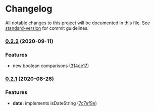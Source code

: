 # Changelog

All notable changes to this project will be documented in this file. See [standard-version](https://github.com/conventional-changelog/standard-version) for commit guidelines.

### [0.2.2](https://github.com/assisrafael/js-var-type/compare/v0.2.1...v0.2.2) (2020-09-11)


### Features

* new boolean comparisons ([314ce17](https://github.com/assisrafael/js-var-type/commit/314ce1794b3677df2ca768ef79cd24ea4c06a6ee))

### [0.2.1](https://github.com/assisrafael/js-var-type/compare/v0.2.0...v0.2.1) (2020-08-26)


### Features

* **date:** implements isDateString ([7c7ef9e](https://github.com/assisrafael/js-var-type/commit/7c7ef9e1252fbb1e29faf3840dcdfbb98d03bfd0))

